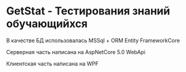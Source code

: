 # GetStat - Тестирования знаний обучающийхся
 
 В качестве БД использовалась MSSql + ORM Entity FrameworkCore
 
 Серверная часть написана на AspNetCore 5.0 WebApi
 
 Клиентская часть написана на WPF

